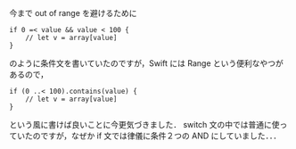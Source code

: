 <!-- title:Swift：配列へのアクセス範囲など上限と下限のチェックが必要な時の条件文 -->

今まで out of range を避けるために

```swift:
if 0 =< value && value < 100 {
    // let v = array[value]
}
```

のように条件文を書いていたのですが，Swift には Range という便利なやつがあるので，

```swift:
if (0 ..< 100).contains(value) {
    // let v = array[value]
}
```

という風に書けば良いことに今更気づきました．
switch 文の中では普通に使っていたのですが，なぜか if 文では律儀に条件２つの AND にしていました．．．
